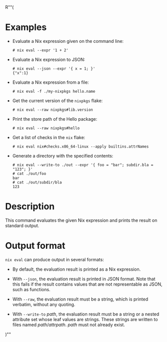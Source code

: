 R""(

# Examples

* Evaluate a Nix expression given on the command line:

  ```console
  # nix eval --expr '1 + 2'
  ```

* Evaluate a Nix expression to JSON:

  ```console
  # nix eval --json --expr '{ x = 1; }'
  {"x":1}
  ```

* Evaluate a Nix expression from a file:

  ```console
  # nix eval -f ./my-nixpkgs hello.name
  ```

* Get the current version of the `nixpkgs` flake:

  ```console
  # nix eval --raw nixpkgs#lib.version
  ```

* Print the store path of the Hello package:

  ```console
  # nix eval --raw nixpkgs#hello
  ```

* Get a list of checks in the `nix` flake:

  ```console
  # nix eval nix#checks.x86_64-linux --apply builtins.attrNames
  ```

* Generate a directory with the specified contents:

  ```console
  # nix eval --write-to ./out --expr '{ foo = "bar"; subdir.bla = "123"; }'
  # cat ./out/foo
  bar
  # cat ./out/subdir/bla
  123

# Description

This command evaluates the given Nix expression and prints the
result on standard output.

# Output format

`nix eval` can produce output in several formats:

* By default, the evaluation result is printed as a Nix expression.

* With `--json`, the evaluation result is printed in JSON format. Note
  that this fails if the result contains values that are not
  representable as JSON, such as functions.

* With `--raw`, the evaluation result must be a string, which is
  printed verbatim, without any quoting.

* With `--write-to` *path*, the evaluation result must be a string or
  a nested attribute set whose leaf values are strings. These strings
  are written to files named *path*/*attrpath*. *path* must not
  already exist.

)""
